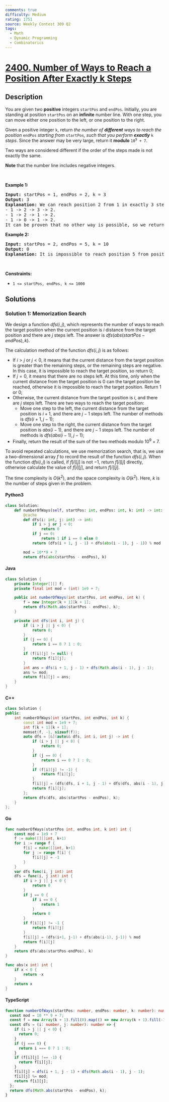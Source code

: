 ```yaml
---
comments: true
difficulty: Medium
rating: 1751
source: Weekly Contest 309 Q2
tags:
  - Math
  - Dynamic Programming
  - Combinatorics
---
```


<!-- problem:start -->

# [2400. Number of Ways to Reach a Position After Exactly k Steps](https://leetcode.com/problems/number-of-ways-to-reach-a-position-after-exactly-k-steps)

## Description

<!-- description:start -->

<p>You are given two <strong>positive</strong> integers <code>startPos</code> and <code>endPos</code>. Initially, you are standing at position <code>startPos</code> on an <strong>infinite</strong> number line. With one step, you can move either one position to the left, or one position to the right.</p>

<p>Given a positive integer <code>k</code>, return <em>the number of <strong>different</strong> ways to reach the position </em><code>endPos</code><em> starting from </em><code>startPos</code><em>, such that you perform <strong>exactly</strong> </em><code>k</code><em> steps</em>. Since the answer may be very large, return it <strong>modulo</strong> <code>10<sup>9</sup> + 7</code>.</p>

<p>Two ways are considered different if the order of the steps made is not exactly the same.</p>

<p><strong>Note</strong> that the number line includes negative integers.</p>

<p>&nbsp;</p>
<p><strong class="example">Example 1:</strong></p>

<pre>
<strong>Input:</strong> startPos = 1, endPos = 2, k = 3
<strong>Output:</strong> 3
<strong>Explanation:</strong> We can reach position 2 from 1 in exactly 3 steps in three ways:
- 1 -&gt; 2 -&gt; 3 -&gt; 2.
- 1 -&gt; 2 -&gt; 1 -&gt; 2.
- 1 -&gt; 0 -&gt; 1 -&gt; 2.
It can be proven that no other way is possible, so we return 3.</pre>

<p><strong class="example">Example 2:</strong></p>

<pre>
<strong>Input:</strong> startPos = 2, endPos = 5, k = 10
<strong>Output:</strong> 0
<strong>Explanation:</strong> It is impossible to reach position 5 from position 2 in exactly 10 steps.
</pre>

<p>&nbsp;</p>
<p><strong>Constraints:</strong></p>

<ul>
	<li><code>1 &lt;= startPos, endPos, k &lt;= 1000</code></li>
</ul>

<!-- description:end -->

## Solutions

<!-- solution:start -->

### Solution 1: Memorization Search

We design a function $dfs(i, j)$, which represents the number of ways to reach the target position when the current position is $i$ distance from the target position and there are $j$ steps left. The answer is $dfs(abs(startPos - endPos), k)$.

The calculation method of the function $dfs(i, j)$ is as follows:

- If $i \gt j$ or $j \lt 0$, it means that the current distance from the target position is greater than the remaining steps, or the remaining steps are negative. In this case, it is impossible to reach the target position, so return $0$;
- If $j = 0$, it means that there are no steps left. At this time, only when the current distance from the target position is $0$ can the target position be reached, otherwise it is impossible to reach the target position. Return $1$ or $0$;
- Otherwise, the current distance from the target position is $i$, and there are $j$ steps left. There are two ways to reach the target position:
  - Move one step to the left, the current distance from the target position is $i + 1$, and there are $j - 1$ steps left. The number of methods is $dfs(i + 1, j - 1)$;
  - Move one step to the right, the current distance from the target position is $abs(i - 1)$, and there are $j - 1$ steps left. The number of methods is $dfs(abs(i - 1), j - 1)$;
- Finally, return the result of the sum of the two methods modulo $10^9 + 7$.

To avoid repeated calculations, we use memorization search, that is, we use a two-dimensional array $f$ to record the result of the function $dfs(i, j)$. When the function $dfs(i, j)$ is called, if $f[i][j]$ is not $-1$, return $f[i][j]$ directly, otherwise calculate the value of $f[i][j]$, and return $f[i][j]$.

The time complexity is $O(k^2)$, and the space complexity is $O(k^2)$. Here, $k$ is the number of steps given in the problem.

<!-- tabs:start -->

#### Python3

```python
class Solution:
    def numberOfWays(self, startPos: int, endPos: int, k: int) -> int:
        @cache
        def dfs(i: int, j: int) -> int:
            if i > j or j < 0:
                return 0
            if j == 0:
                return 1 if i == 0 else 0
            return (dfs(i + 1, j - 1) + dfs(abs(i - 1), j - 1)) % mod

        mod = 10**9 + 7
        return dfs(abs(startPos - endPos), k)
```

#### Java

```java
class Solution {
    private Integer[][] f;
    private final int mod = (int) 1e9 + 7;

    public int numberOfWays(int startPos, int endPos, int k) {
        f = new Integer[k + 1][k + 1];
        return dfs(Math.abs(startPos - endPos), k);
    }

    private int dfs(int i, int j) {
        if (i > j || j < 0) {
            return 0;
        }
        if (j == 0) {
            return i == 0 ? 1 : 0;
        }
        if (f[i][j] != null) {
            return f[i][j];
        }
        int ans = dfs(i + 1, j - 1) + dfs(Math.abs(i - 1), j - 1);
        ans %= mod;
        return f[i][j] = ans;
    }
}
```

#### C++

```cpp
class Solution {
public:
    int numberOfWays(int startPos, int endPos, int k) {
        const int mod = 1e9 + 7;
        int f[k + 1][k + 1];
        memset(f, -1, sizeof(f));
        auto dfs = [&](auto&& dfs, int i, int j) -> int {
            if (i > j || j < 0) {
                return 0;
            }
            if (j == 0) {
                return i == 0 ? 1 : 0;
            }
            if (f[i][j] != -1) {
                return f[i][j];
            }
            f[i][j] = (dfs(dfs, i + 1, j - 1) + dfs(dfs, abs(i - 1), j - 1)) % mod;
            return f[i][j];
        };
        return dfs(dfs, abs(startPos - endPos), k);
    }
};
```

#### Go

```go
func numberOfWays(startPos int, endPos int, k int) int {
	const mod = 1e9 + 7
	f := make([][]int, k+1)
	for i := range f {
		f[i] = make([]int, k+1)
		for j := range f[i] {
			f[i][j] = -1
		}
	}
	var dfs func(i, j int) int
	dfs = func(i, j int) int {
		if i > j || j < 0 {
			return 0
		}
		if j == 0 {
			if i == 0 {
				return 1
			}
			return 0
		}
		if f[i][j] != -1 {
			return f[i][j]
		}
		f[i][j] = (dfs(i+1, j-1) + dfs(abs(i-1), j-1)) % mod
		return f[i][j]
	}
	return dfs(abs(startPos-endPos), k)
}

func abs(x int) int {
	if x < 0 {
		return -x
	}
	return x
}
```

#### TypeScript

```ts
function numberOfWays(startPos: number, endPos: number, k: number): number {
  const mod = 10 ** 9 + 7;
  const f = new Array(k + 1).fill(0).map(() => new Array(k + 1).fill(-1));
  const dfs = (i: number, j: number): number => {
    if (i > j || j < 0) {
      return 0;
    }
    if (j === 0) {
      return i === 0 ? 1 : 0;
    }
    if (f[i][j] !== -1) {
      return f[i][j];
    }
    f[i][j] = dfs(i + 1, j - 1) + dfs(Math.abs(i - 1), j - 1);
    f[i][j] %= mod;
    return f[i][j];
  };
  return dfs(Math.abs(startPos - endPos), k);
}
```

<!-- tabs:end -->

<!-- solution:end -->

<!-- problem:end -->
